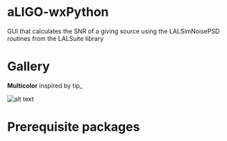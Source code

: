 # aLIGO-wxPython
GUI that calculates the SNR of a giving source using the LALSimNoisePSD routines from the LALSuite library


Gallery
=======

**Multicolor** inspired by tip_

![alt text](screenshots/screenshot.png "Description goes here")

Prerequisite packages
=======

